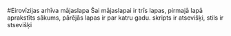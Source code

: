 #Eirovīzijas arhīva mājaslapa
Šai mājaslapai ir trīs lapas, pirmajā lapā aprakstīts sākums, pārējās lapas ir par katru gadu.
skripts ir atsevišķi, stils ir stsevišķi
